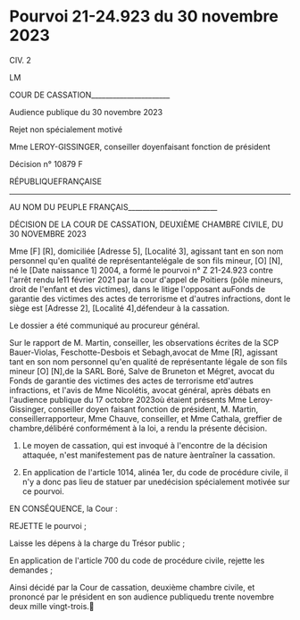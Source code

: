 # Pourvoi 21-24.923 du 30 novembre 2023

CIV. 2

LM

COUR DE CASSATION______________________

Audience publique du 30 novembre 2023

Rejet non spécialement motivé

Mme LEROY-GISSINGER, conseiller doyenfaisant fonction de président

Décision n° 10879 F

RÉPUBLIQUEFRANÇAISE

_________________________

AU NOM DU PEUPLE FRANÇAIS_________________________

DÉCISION DE LA COUR DE CASSATION, DEUXIÈME CHAMBRE CIVILE, DU 30 NOVEMBRE 2023

Mme [F] [R], domiciliée [Adresse 5], [Localité 3], agissant tant en son nom personnel qu'en qualité de représentantelégale de son fils mineur, [O] [N], né le [Date naissance 1] 2004, a formé le pourvoi n° Z 21-24.923 contre l'arrêt rendu le11 février 2021 par la cour d'appel de Poitiers (pôle mineurs, droit de l'enfant et des victimes), dans le litige l'opposant auFonds de garantie des victimes des actes de terrorisme et d'autres infractions, dont le siège est [Adresse 2], [Localité 4],défendeur à la cassation.

Le dossier a été communiqué au procureur général.

Sur le rapport de M. Martin, conseiller, les observations écrites de la SCP Bauer-Violas, Feschotte-Desbois et Sebagh,avocat de Mme [R], agissant tant en son nom personnel qu'en qualité de représentante légale de son fils mineur [O] [N],de la SARL Boré, Salve de Bruneton et Mégret, avocat du Fonds de garantie des victimes des actes de terrorisme etd'autres infractions, et l'avis de Mme Nicolétis, avocat général, après débats en l'audience publique du 17 octobre 2023où étaient présents Mme Leroy-Gissinger, conseiller doyen faisant fonction de président, M. Martin, conseillerrapporteur, Mme Chauve, conseiller, et Mme Cathala, greffier de chambre,délibéré conformément à la loi, a rendu la présente décision.

1. Le moyen de cassation, qui est invoqué à l'encontre de la décision attaquée, n'est manifestement pas de nature àentraîner la cassation.

2. En application de l'article 1014, alinéa 1er, du code de procédure civile, il n'y a donc pas lieu de statuer par unedécision spécialement motivée sur ce pourvoi.

EN CONSÉQUENCE, la Cour :

REJETTE le pourvoi ;

Laisse les dépens à la charge du Trésor public ;

En application de l'article 700 du code de procédure civile, rejette les demandes ;

Ainsi décidé par la Cour de cassation, deuxième chambre civile, et prononcé par le président en son audience publiquedu trente novembre deux mille vingt-trois.